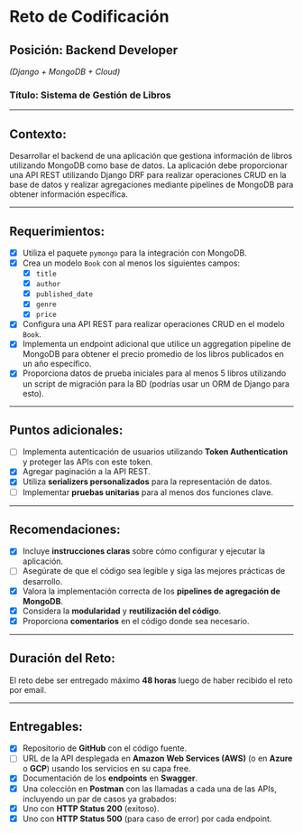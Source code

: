 # Reto de Codificación

## Posición: Backend Developer
*(Django + MongoDB + Cloud)*

### Título: Sistema de Gestión de Libros

---

## Contexto:

Desarrollar el backend de una aplicación que gestiona información de libros utilizando MongoDB como base de datos. La aplicación debe proporcionar una API REST utilizando Django DRF para realizar operaciones CRUD en la base de datos y realizar agregaciones mediante pipelines de MongoDB para obtener información específica.

---

## Requerimientos:

- [x] Utiliza el paquete `pymongo` para la integración con MongoDB.
- [x] Crea un modelo `Book` con al menos los siguientes campos:
  - [x] `title`
  - [x] `author`
  - [x] `published_date`
  - [x] `genre`
  - [x] `price`
- [x] Configura una API REST para realizar operaciones CRUD en el modelo `Book`.
- [x] Implementa un endpoint adicional que utilice un aggregation pipeline de MongoDB para obtener el precio promedio de los libros publicados en un año específico.
- [x] Proporciona datos de prueba iniciales para al menos 5 libros utilizando un script de migración para la BD (podrías usar un ORM de Django para esto).

---

## Puntos adicionales:

- [ ] Implementa autenticación de usuarios utilizando **Token Authentication** y proteger las APIs con este token.
- [x] Agregar paginación a la API REST.
- [x] Utiliza **serializers personalizados** para la representación de datos.
- [ ] Implementar **pruebas unitarias** para al menos dos funciones clave.

---

## Recomendaciones:

- [x] Incluye **instrucciones claras** sobre cómo configurar y ejecutar la aplicación.
- [ ] Asegúrate de que el código sea legible y siga las mejores prácticas de desarrollo.
- [x] Valora la implementación correcta de los **pipelines de agregación de MongoDB**.
- [x] Considera la **modularidad** y **reutilización del código**.
- [x] Proporciona **comentarios** en el código donde sea necesario.

---

## Duración del Reto:

El reto debe ser entregado máximo **48 horas** luego de haber recibido el reto por email.

---

## Entregables:

- [x] Repositorio de **GitHub** con el código fuente.
- [ ] URL de la API desplegada en **Amazon Web Services (AWS)** (o en **Azure** o **GCP**) usando los servicios en su capa free.
- [x] Documentación de los **endpoints** en **Swagger**.
- [x] Una colección en **Postman** con las llamadas a cada una de las APIs, incluyendo un par de casos ya grabados:
- [x] Uno con **HTTP Status 200** (exitoso).
- [x] Uno con **HTTP Status 500** (para caso de error) por cada endpoint.